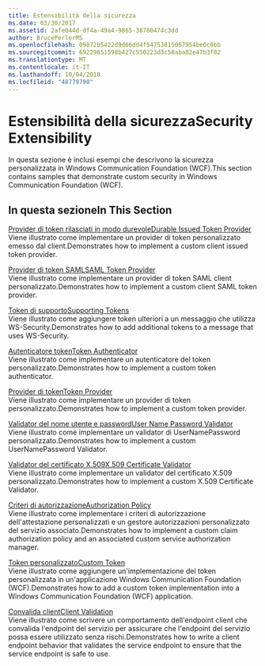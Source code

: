 ```yaml
---
title: Estensibilità della sicurezza
ms.date: 03/30/2017
ms.assetid: 2afe044d-df4a-49a4-9865-38700474c3dd
author: BrucePerlerMS
ms.openlocfilehash: 09872b5422d9d66dd4f54753815067954be6c0bb
ms.sourcegitcommit: 69229651598b427c550223d3c58aba82e47b3f82
ms.translationtype: MT
ms.contentlocale: it-IT
ms.lasthandoff: 10/04/2018
ms.locfileid: "48779790"
---
```

# <a name="security-extensibility"></a><span data-ttu-id="da49c-102">Estensibilità della sicurezza</span><span class="sxs-lookup"><span data-stu-id="da49c-102">Security Extensibility</span></span>
<span data-ttu-id="da49c-103">In questa sezione è inclusi esempi che descrivono la sicurezza personalizzata in Windows Communication Foundation (WCF).</span><span class="sxs-lookup"><span data-stu-id="da49c-103">This section contains samples that demonstrate custom security in Windows Communication Foundation (WCF).</span></span>  
  
## <a name="in-this-section"></a><span data-ttu-id="da49c-104">In questa sezione</span><span class="sxs-lookup"><span data-stu-id="da49c-104">In This Section</span></span>  
 [<span data-ttu-id="da49c-105">Provider di token rilasciati in modo durevole</span><span class="sxs-lookup"><span data-stu-id="da49c-105">Durable Issued Token Provider</span></span>](../../../../docs/framework/wcf/samples/durable-issued-token-provider.md)  
 <span data-ttu-id="da49c-106">Viene illustrato come implementare un provider di token personalizzato emesso dal client.</span><span class="sxs-lookup"><span data-stu-id="da49c-106">Demonstrates how to implement a custom client issued token provider.</span></span>  
  
 [<span data-ttu-id="da49c-107">Provider di token SAML</span><span class="sxs-lookup"><span data-stu-id="da49c-107">SAML Token Provider</span></span>](../../../../docs/framework/wcf/samples/saml-token-provider.md)  
 <span data-ttu-id="da49c-108">Viene illustrato come implementare un provider di token SAML client personalizzato.</span><span class="sxs-lookup"><span data-stu-id="da49c-108">Demonstrates how to implement a custom client SAML token provider.</span></span>  
  
 [<span data-ttu-id="da49c-109">Token di supporto</span><span class="sxs-lookup"><span data-stu-id="da49c-109">Supporting Tokens</span></span>](../../../../docs/framework/wcf/samples/supporting-tokens.md)  
 <span data-ttu-id="da49c-110">Viene illustrato come aggiungere token ulteriori a un messaggio che utilizza WS-Security.</span><span class="sxs-lookup"><span data-stu-id="da49c-110">Demonstrates how to add additional tokens to a message that uses WS-Security.</span></span>  
  
 [<span data-ttu-id="da49c-111">Autenticatore token</span><span class="sxs-lookup"><span data-stu-id="da49c-111">Token Authenticator</span></span>](../../../../docs/framework/wcf/samples/token-authenticator.md)  
 <span data-ttu-id="da49c-112">Viene illustrato come implementare un autenticatore del token personalizzato.</span><span class="sxs-lookup"><span data-stu-id="da49c-112">Demonstrates how to implement a custom token authenticator.</span></span>  
  
 [<span data-ttu-id="da49c-113">Provider di token</span><span class="sxs-lookup"><span data-stu-id="da49c-113">Token Provider</span></span>](../../../../docs/framework/wcf/samples/token-provider.md)  
 <span data-ttu-id="da49c-114">Viene illustrato come implementare un provider di token personalizzato.</span><span class="sxs-lookup"><span data-stu-id="da49c-114">Demonstrates how to implement a custom token provider.</span></span>  
  
 [<span data-ttu-id="da49c-115">Validator del nome utente e password</span><span class="sxs-lookup"><span data-stu-id="da49c-115">User Name Password Validator</span></span>](../../../../docs/framework/wcf/samples/user-name-password-validator.md)  
 <span data-ttu-id="da49c-116">Viene illustrato come implementare un validator di UserNamePassword personalizzato.</span><span class="sxs-lookup"><span data-stu-id="da49c-116">Demonstrates how to implement a custom UserNamePassword Validator.</span></span>  
  
 [<span data-ttu-id="da49c-117">Validator del certificato X.509</span><span class="sxs-lookup"><span data-stu-id="da49c-117">X.509 Certificate Validator</span></span>](../../../../docs/framework/wcf/samples/x-509-certificate-validator.md)  
 <span data-ttu-id="da49c-118">Viene illustrato come implementare un validator del certificato X.509 personalizzato.</span><span class="sxs-lookup"><span data-stu-id="da49c-118">Demonstrates how to implement a custom X.509 Certificate Validator.</span></span>  
  
 [<span data-ttu-id="da49c-119">Criteri di autorizzazione</span><span class="sxs-lookup"><span data-stu-id="da49c-119">Authorization Policy</span></span>](../../../../docs/framework/wcf/samples/authorization-policy.md)  
 <span data-ttu-id="da49c-120">Viene illustrato come implementare i criteri di autorizzazione dell'attestazione personalizzati e un gestore autorizzazioni personalizzato del servizio associato.</span><span class="sxs-lookup"><span data-stu-id="da49c-120">Demonstrates how to implement a custom claim authorization policy and an associated custom service authorization manager.</span></span>  
  
 [<span data-ttu-id="da49c-121">Token personalizzato</span><span class="sxs-lookup"><span data-stu-id="da49c-121">Custom Token</span></span>](../../../../docs/framework/wcf/samples/custom-token.md)  
 <span data-ttu-id="da49c-122">Viene illustrato come aggiungere un'implementazione del token personalizzata in un'applicazione Windows Communication Foundation (WCF).</span><span class="sxs-lookup"><span data-stu-id="da49c-122">Demonstrates how to add a custom token implementation into a Windows Communication Foundation (WCF) application.</span></span>  
  
 [<span data-ttu-id="da49c-123">Convalida client</span><span class="sxs-lookup"><span data-stu-id="da49c-123">Client Validation</span></span>](../../../../docs/framework/wcf/samples/client-validation.md)  
 <span data-ttu-id="da49c-124">Viene illustrato come scrivere un comportamento dell'endpoint client che convalida l'endpoint del servizio per assicurare che l'endpoint del servizio possa essere utilizzato senza rischi.</span><span class="sxs-lookup"><span data-stu-id="da49c-124">Demonstrates how to write a client endpoint behavior that validates the service endpoint to ensure that the service endpoint is safe to use.</span></span>
